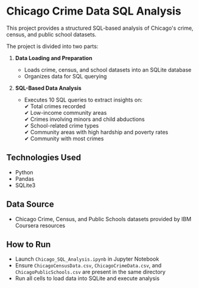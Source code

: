 # Chicago Crime Data SQL Analysis

This project provides a structured SQL-based analysis of Chicago's crime, census, and public school datasets.

The project is divided into two parts:
1. **Data Loading and Preparation**  
   - Loads crime, census, and school datasets into an SQLite database  
   - Organizes data for SQL querying  

2. **SQL-Based Data Analysis**  
   - Executes 10 SQL queries to extract insights on:  
     ✔ Total crimes recorded  
     ✔ Low-income community areas  
     ✔ Crimes involving minors and child abductions  
     ✔ School-related crime types  
     ✔ Community areas with high hardship and poverty rates  
     ✔ Community with most crimes  

## Technologies Used
- Python
- Pandas
- SQLite3

## Data Source
- Chicago Crime, Census, and Public Schools datasets provided by IBM Coursera resources

## How to Run
- Launch `Chicago_SQL_Analysis.ipynb` in Jupyter Notebook  
- Ensure `ChicagoCensusData.csv`, `ChicagoCrimeData.csv`, and `ChicagoPublicSchools.csv` are present in the same directory  
- Run all cells to load data into SQLite and execute analysis

